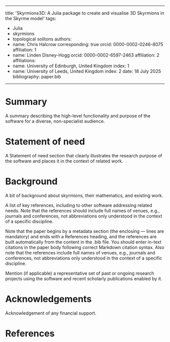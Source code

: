 [comment]: <> (Remove comment at end. See https://joss.readthedocs.io/en/latest/paper.html#github-action and https://joss.readthedocs.io/en/latest/example_paper.html)

---
title: 'Skyrmions3D: A Julia package to create and visualise 3D Skyrmions in the Skyrme model'
tags:
  - Julia
  - skyrmions
  - topological solitons
authors:
  - name: Chris Halcrow
    corresponding: true
    orcid: 0000-0002-0246-8075
    affiliation: 1
  - name: Linden Disney-Hogg
    orcid: 0000-0002-6597-2463
    affiliation: 2
affiliations:
 - name: University of Edinburgh, United Kingdom
   index: 1
 - name: University of Leeds, United Kingdom
   index: 2
date: 18 July 2025
bibliography: paper.bib
---

# Summary

A summary describing the high-level functionality and purpose of the software for a diverse, non-specialist audience.

# Statement of need

A Statement of need section that clearly illustrates the research purpose of the software and places it in the context of related work.

# Background

A bit of background about skyrmions, their mathematics, and existing work. 

A list of key references, including to other software addressing related needs. Note that the references should include full names of venues, e.g., journals and conferences, not abbreviations only understood in the context of a specific discipline.

Note that the paper begins by a metadata section (the enclosing — lines are mandatory) and ends with a References heading, and the references are built automatically from the content in the .bib file. You should enter in-text citations in the paper body following correct Markdown citation syntax. Also note that the references include full names of venues, e.g., journals and conferences, not abbreviations only understood in the context of a specific discipline.

Mention (if applicable) a representative set of past or ongoing research projects using the software and recent scholarly publications enabled by it.

# Acknowledgements

Acknowledgement of any financial support.

# References
